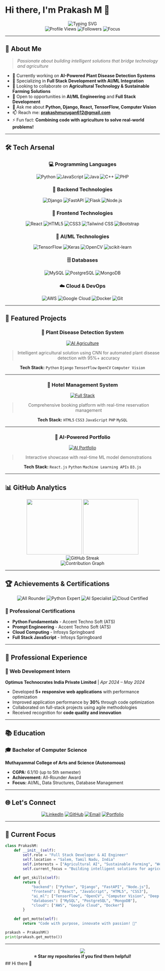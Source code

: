 # Hi there, I'm Prakash M 👋

<div align="center">
  <img src="https://readme-typing-svg.herokuapp.com?font=Fira+Code&size=30&duration=3000&pause=1000&color=00D9FF&center=true&vCenter=true&multiline=true&width=600&height=100&lines=Python+Full+Stack+Developer;AI%2FML+Engineer;Agricultural+Tech+Innovator" alt="Typing SVG" />
</div>

<div align="center">
  <img src="https://komarev.com/ghpvc/?username=prakashmurugan01&color=blueviolet&style=for-the-badge" alt="Profile Views" />
  <img src="https://img.shields.io/github/followers/prakashmurugan01?style=for-the-badge&color=blue" alt="Followers" />
  <img src="https://img.shields.io/badge/Focus-Agricultural%20AI-brightgreen?style=for-the-badge" alt="Focus" />
</div>

---

## 🚀 About Me

> *Passionate about building intelligent solutions that bridge technology and agriculture*

- 🔭 Currently working on **AI-Powered Plant Disease Detection Systems**
- 🌱 Specializing in **Full Stack Development with AI/ML Integration**
- 👯 Looking to collaborate on **Agricultural Technology & Sustainable Farming Solutions**
- 🤝 Open to opportunities in **AI/ML Engineering** and **Full Stack Development**
- 💬 Ask me about **Python, Django, React, TensorFlow, Computer Vision**
- 📫 Reach me: **prakashmurugan612@gmail.com**
- ⚡ Fun fact: **Combining code with agriculture to solve real-world problems!**

---

## 🛠️ Tech Arsenal

<div align="center">

### 💻 Programming Languages
![Python](https://img.shields.io/badge/Python-3776AB?style=for-the-badge&logo=python&logoColor=white)
![JavaScript](https://img.shields.io/badge/JavaScript-F7DF1E?style=for-the-badge&logo=javascript&logoColor=black)
![Java](https://img.shields.io/badge/Java-ED8B00?style=for-the-badge&logo=java&logoColor=white)
![C++](https://img.shields.io/badge/C++-00599C?style=for-the-badge&logo=cplusplus&logoColor=white)
![PHP](https://img.shields.io/badge/PHP-777BB4?style=for-the-badge&logo=php&logoColor=white)

### 🔧 Backend Technologies
![Django](https://img.shields.io/badge/Django-092E20?style=for-the-badge&logo=django&logoColor=white)
![FastAPI](https://img.shields.io/badge/FastAPI-009688?style=for-the-badge&logo=fastapi&logoColor=white)
![Flask](https://img.shields.io/badge/Flask-000000?style=for-the-badge&logo=flask&logoColor=white)
![Node.js](https://img.shields.io/badge/Node.js-43853D?style=for-the-badge&logo=node.js&logoColor=white)

### 🎨 Frontend Technologies
![React](https://img.shields.io/badge/React-20232A?style=for-the-badge&logo=react&logoColor=61DAFB)
![HTML5](https://img.shields.io/badge/HTML5-E34F26?style=for-the-badge&logo=html5&logoColor=white)
![CSS3](https://img.shields.io/badge/CSS3-1572B6?style=for-the-badge&logo=css3&logoColor=white)
![Tailwind CSS](https://img.shields.io/badge/Tailwind_CSS-38B2AC?style=for-the-badge&logo=tailwind-css&logoColor=white)
![Bootstrap](https://img.shields.io/badge/Bootstrap-563D7C?style=for-the-badge&logo=bootstrap&logoColor=white)

### 🤖 AI/ML Technologies
![TensorFlow](https://img.shields.io/badge/TensorFlow-FF6F00?style=for-the-badge&logo=tensorflow&logoColor=white)
![Keras](https://img.shields.io/badge/Keras-D00000?style=for-the-badge&logo=keras&logoColor=white)
![OpenCV](https://img.shields.io/badge/OpenCV-27338e?style=for-the-badge&logo=OpenCV&logoColor=white)
![scikit-learn](https://img.shields.io/badge/scikit--learn-F7931E?style=for-the-badge&logo=scikit-learn&logoColor=white)

### 🗄️ Databases
![MySQL](https://img.shields.io/badge/MySQL-005C84?style=for-the-badge&logo=mysql&logoColor=white)
![PostgreSQL](https://img.shields.io/badge/PostgreSQL-316192?style=for-the-badge&logo=postgresql&logoColor=white)
![MongoDB](https://img.shields.io/badge/MongoDB-4EA94B?style=for-the-badge&logo=mongodb&logoColor=white)

### ☁️ Cloud & DevOps
![AWS](https://img.shields.io/badge/AWS-FF9900?style=for-the-badge&logo=amazonaws&logoColor=white)
![Google Cloud](https://img.shields.io/badge/Google_Cloud-4285F4?style=for-the-badge&logo=google-cloud&logoColor=white)
![Docker](https://img.shields.io/badge/Docker-2496ED?style=for-the-badge&logo=docker&logoColor=white)
![Git](https://img.shields.io/badge/Git-F05032?style=for-the-badge&logo=git&logoColor=white)

</div>

---

## 🌟 Featured Projects

<div align="center">

### 🌿 Plant Disease Detection System
[![AI Agriculture](https://img.shields.io/badge/🌱-AI%20Agriculture-success?style=for-the-badge)](https://github.com/prakashmurugan01)
> Intelligent agricultural solution using CNN for automated plant disease detection with 95%+ accuracy

**Tech Stack:** `Python` `Django` `TensorFlow` `OpenCV` `Computer Vision`

---

### 🏨 Hotel Management System
[![Full Stack](https://img.shields.io/badge/🏨-Full%20Stack-blue?style=for-the-badge)](https://github.com/prakashmurugan01)
> Comprehensive booking platform with real-time reservation management

**Tech Stack:** `HTML5` `CSS3` `JavaScript` `PHP` `MySQL`

---

### 💼 AI-Powered Portfolio
[![AI Portfolio](https://img.shields.io/badge/🤖-AI%20Portfolio-purple?style=for-the-badge)](https://github.com/prakashmurugan01)
> Interactive showcase with real-time ML model demonstrations

**Tech Stack:** `React.js` `Python` `Machine Learning APIs` `D3.js`

</div>

---

## 📊 GitHub Analytics

<div align="center">
  <img height="180em" src="https://github-readme-stats.vercel.app/api?username=prakashmurugan01&show_icons=true&theme=radical&include_all_commits=true&count_private=true"/>
  <img height="180em" src="https://github-readme-stats.vercel.app/api/top-langs/?username=prakashmurugan01&layout=compact&langs_count=8&theme=radical"/>
</div>

<div align="center">
  <img src="https://github-readme-streak-stats.herokuapp.com/?user=prakashmurugan01&theme=radical" alt="GitHub Streak" />
</div>

<div align="center">
  <img src="https://github-readme-activity-graph.vercel.app/graph?username=prakashmurugan01&theme=react-dark&bg_color=0d1117&color=00d9ff&line=00d9ff&point=ffffff&area=true&hide_border=true" alt="Contribution Graph" />
</div>

---

## 🏆 Achievements & Certifications

<div align="center">

![All Rounder](https://img.shields.io/badge/🏆-All%20Rounder%20Award-gold?style=for-the-badge)
![Python Expert](https://img.shields.io/badge/🐍-Python%20Expert-blue?style=for-the-badge)
![AI Specialist](https://img.shields.io/badge/🤖-AI%20Specialist-green?style=for-the-badge)
![Cloud Certified](https://img.shields.io/badge/☁️-Cloud%20Certified-orange?style=for-the-badge)

</div>

### 📜 Professional Certifications
- **Python Fundamentals** - Accent Techno Soft (ATS)
- **Prompt Engineering** - Accent Techno Soft (ATS)
- **Cloud Computing** - Infosys Springboard
- **Full Stack JavaScript** - Infosys Springboard

---

## 💼 Professional Experience

### 🚀 Web Development Intern
**Optimus Technocrates India Private Limited** | *Apr 2024 – May 2024*

- Developed **5+ responsive web applications** with performance optimization
- Improved application performance by **30%** through code optimization
- Collaborated on full-stack projects using agile methodologies
- Received recognition for **code quality and innovation**

---

## 📚 Education

### 🎓 Bachelor of Computer Science
**Muthayammal College of Arts and Science (Autonomous)**
- **CGPA:** 6.1/10 (up to 5th semester)
- **Achievement:** All-Rounder Award
- **Focus:** AI/ML, Data Structures, Database Management

---

## 🌐 Let's Connect

<div align="center">
  
[![LinkedIn](https://img.shields.io/badge/LinkedIn-0077B5?style=for-the-badge&logo=linkedin&logoColor=white)](https://linkedin.com/in/prakashmurugan01)
[![GitHub](https://img.shields.io/badge/GitHub-100000?style=for-the-badge&logo=github&logoColor=white)](https://github.com/prakashmurugan01)
[![Email](https://img.shields.io/badge/Email-D14836?style=for-the-badge&logo=gmail&logoColor=white)](mailto:prakashmurugan612@gmail.com)
[![Portfolio](https://img.shields.io/badge/Portfolio-FF5722?style=for-the-badge&logo=google-chrome&logoColor=white)](https://prakashmurugan01.github.io)

</div>

---

## 🎯 Current Focus

```python
class PrakashM:
    def __init__(self):
        self.role = "Full Stack Developer & AI Engineer"
        self.location = "Salem, Tamil Nadu, India"
        self.interests = ["Agricultural AI", "Sustainable Farming", "Web Innovation"]
        self.current_focus = "Building intelligent solutions for agriculture"
        
    def get_skills(self):
        return {
            "backend": ["Python", "Django", "FastAPI", "Node.js"],
            "frontend": ["React", "JavaScript", "HTML5", "CSS3"],
            "ai_ml": ["TensorFlow", "OpenCV", "Computer Vision", "Deep Learning"],
            "databases": ["MySQL", "PostgreSQL", "MongoDB"],
            "cloud": ["AWS", "Google Cloud", "Docker"]
        }
    
    def get_motto(self):
        return "Code with purpose, innovate with passion! 🚀"

prakash = PrakashM()
print(prakash.get_motto())
```

---

<div align="center">
  <img src="https://capsule-render.vercel.app/api?type=waving&color=gradient&height=100&section=footer&text=Thanks%20for%20visiting!&fontSize=16&fontColor=white&animation=twinkling" />
</div>

<div align="center">
  <b>⭐ Star my repositories if you find them helpful!</b>
</div>## Hi there 👋

<!--
**prakashmurugan01/prakashmurugan01** is a ✨ _special_ ✨ repository because its `README.md` (this file) appears on your GitHub profile.

Here are some ideas to get you started:

- 🔭 I’m currently working on ...
- 🌱 I’m currently learning ...
- 👯 I’m looking to collaborate on ...
- 🤔 I’m looking for help with ...
- 💬 Ask me about ...
- 📫 How to reach me: ...
- 😄 Pronouns: ...
- ⚡ Fun fact: ...
-->
